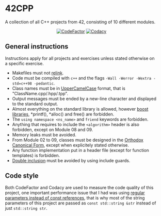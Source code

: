 # 42CPP
A collection of all C++ projects from 42, consisting of 10 different modules.
<div align=center>
<a href="https://www.codefactor.io/repository/github/xdec0de/42cpp"><img src="https://www.codefactor.io/repository/github/xdec0de/42cpp/badge" alt="CodeFactor"</img></a>
<a href="https://app.codacy.com/gh/xDec0de/42CPP/dashboard?utm_source=gh&utm_medium=referral&utm_content=&utm_campaign=Badge_grade"> <img src="https://app.codacy.com/project/badge/Grade/8186c6267ffd4d92a41ada31319b288d" alt="Codacy"</img></a>
</div>

## General instructions
Instructions apply for all projects and exercises unless stated otherwise on a specific exercise.
-   Makefiles must not [relink](https://stackoverflow.com/questions/52502399/what-does-it-mean-for-a-makefile-to-relink).
-   Code must be compiled with `c++` and the flags `-Wall -Werror -Wextra -std=c++98 -pedantic`.
-   Class names must be in [UpperCamelCase](https://wiki.c2.com/?UpperCamelCase) format, that is "ClassName.cpp/.hpp/.tpp".
-   Output messages must be ended by a new-line character and displayed to the standard output.
-   Almost everything on the standard library is allowed, however [boost libraries](https://www.geeksforgeeks.org/advanced-c-boost-library/), *printf(), *alloc() and free() are forbidden.
-   The `using namespace <ns_name>` and `friend` keywords are forbidden.
-   Anything that requires to include the `<algorithm>` header is also forbidden, except on Module 08 and 09.
-   Memory leaks must be avoided.
-   From Module 02 to 09, classes must be designed in the [Orthodox Canonical Form](https://www.francescmm.com/orthodox-canonical-class-form/), except when explicitely stated otherwise.
-   Any function implementation put in a header file (except for function templates) is forbidden.
-   [Double inclusion](https://stackoverflow.com/questions/5000749/avoiding-double-inclusion-preprocessor-directive-vs-makefiles) must be avoided by using include guards.

## Code style
Both CodeFactor and Codacy are used to measure the code quality of this project, one important performance issue that I had was using [regular parameters instead of const references](https://stackoverflow.com/questions/2627166/what-is-the-difference-between-a-const-reference-and-normal-parameter), that is why most of the string parameters of this project are passed as `const std::string &str` instead of just `std::string str`.
